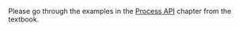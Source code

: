 Please go through the examples in the [Process API](http://pages.cs.wisc.edu/~remzi/OSTEP/cpu-api.pdf) chapter from the textbook.

